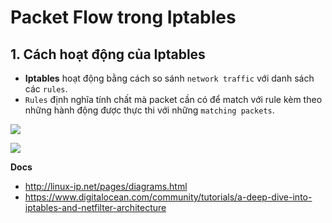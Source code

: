 # Packet Flow trong Iptables
## 1. Cách hoạt động của Iptables
- **Iptables** hoạt động bằng cách so sánh `network traffic` với danh sách các `rules`.
- `Rules` định nghĩa tính chất mà packet cần có để match với rule kèm theo những hành động được thực thi với những `matching packets`.

![](https://github.com/khanhnt99/thuctap012017/blob/master/XuanSon/Security/Iptables/images/5.png?raw=true)

![](http://linux-ip.net/nf/nfk-traversal-720x540.png)

__Docs__
- http://linux-ip.net/pages/diagrams.html
- https://www.digitalocean.com/community/tutorials/a-deep-dive-into-iptables-and-netfilter-architecture
